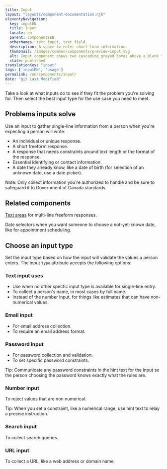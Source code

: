 ```yaml
---
title: Input
layout: "layouts/component-documentation.njk"
eleventyNavigation:
  key: inputEN
  title: Input
  locale: en
  parent: componentsEN
  otherNames: text input, text field.
  description: A space to enter short-form information.
  thumbnail: /images/common/components/preview-input.svg
  alt: Input component shows two cascading greyed boxes above a blank text input field with a cursor icon in it. The boxes represent the input's label and hint message.
  state: published
translationKey: "input"
tags: ['inputEN', 'usage']
permalink: /en/components/input/
date: "git Last Modified"
---
```


Take a look at what inputs do to see if they fit the problem you're solving for. Then select the best input type for the use case you need to meet.

## Problems inputs solve

Use an input to gather single-line information from a person when you're expecting a person will write:

- An individual or unique response.
- A short freeform response.
- A response that needs constraints around text length or the format of the response.
- Essential identifying or contact information.
- A date they already know, like a date of birth (for selection of an unknown date, use a date picker).

Note: Only collect information you're authorized to handle and be sure to safeguard it to Government of Canada standards.

<article class="bg-full-width bg-dark text-light pt-500 pb-400 my-500">
  <h2 class="mt-0 mb-400">Related components</h2>

  <a href="{{ links.textarea }}" class="link-light">Text areas</a> for multi-line freeform responses.

  Date selectors when you want someone to choose a not-yet-known date, like for appointment scheduling.
</article>

## Choose an input type

Set the input type based on how the input will validate the values a person enters.
The input `type` attribute accepts the following options:

### Text input uses

- Use when no other specfic input type is available for single-line entry.
- To collect a person's name, in most cases by full name.
- Instead of the number input, for things like estimates that can have non-numerical values.

### Email input

- For email address collection.
- To require an email address format.

### Password input

- For password collection and validation.
- To set specific password constraints.

Tip: Communicate any password constraints in the hint text for the input so the person choosing the password knows exactly what the rules are.

### Number input

To reject values that are non numerical.

Tip: When you set a constraint, like a numerical range, use hint text to relay a precise instruction.

### Search input

To collect search queries.

### URL input

To collect a URL, like a web address or domain name.
